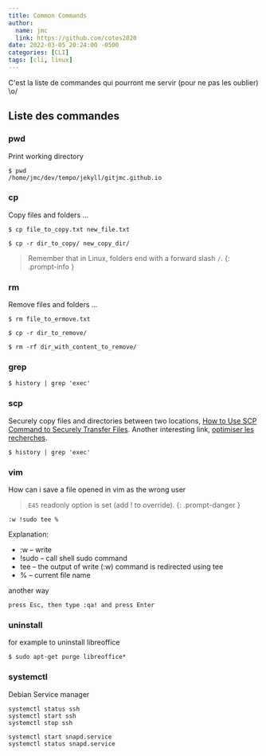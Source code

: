 ```yaml
---
title: Common Commands
author:
  name: jmc
  link: https://github.com/cotes2020
date: 2022-03-05 20:24:00 -0500
categories: [CLI]
tags: [cli, linux]
---
```


C'est la liste de commandes qui pourront me servir (pour ne pas les oublier) \o/

## Liste des commandes

### pwd

Print working directory

```console
$ pwd
/home/jmc/dev/tempo/jekyll/gitjmc.github.io
```

### cp
Copy files and folders ...

```console
$ cp file_to_copy.txt new_file.txt

$ cp -r dir_to_copy/ new_copy_dir/
```
> Remember that in Linux, folders end with a forward slash `/`.
{: .prompt-info }

### rm
Remove files and folders ...

```console
$ rm file_to_ermove.txt

$ cp -r dir_to_remove/

$ rm -rf dir_with_content_to_remove/
```
### grep
```console
$ history | grep 'exec'

```
### scp
Securely copy files and directories between two locations, [How to Use SCP Command to Securely Transfer Files](https://linuxize.com/post/how-to-use-scp-command-to-securely-transfer-files/).
Another interesting link, [optimiser les recherches](https://www.linuxtricks.fr/news/10-logiciels-libres/352-ls-grep-wc-l-find-optimiser-les-recherches/).
```console
$ history | grep 'exec'

```
### vim
How can i save a file opened in vim as the wrong user
>  `E45` readonly option is set (add ! to override).
{: .prompt-danger }

```console
:w !sudo tee %
```

Explanation:
  - :w – write
  - !sudo – call shell sudo command
  - tee – the output of write (:w) command is redirected using tee
  - % – current file name

another way
```console
press Esc, then type :qa! and press Enter
```
### uninstall
for example to uninstall libreoffice
```console
$ sudo apt-get purge libreoffice*
```
### systemctl
Debian Service manager

```console
systemctl status ssh
systemctl start ssh
systemctl stop ssh

systemctl start snapd.service
systemctl status snapd.service
```
